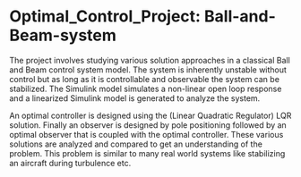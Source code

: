# Optimal_Control_Project: Ball-and-Beam-system

The project involves studying various solution approaches in a classical Ball and Beam 
control system model. The system is inherently unstable without control but as long as it is 
controllable and observable the system can be stabilized. The Simulink model simulates a 
non-linear open loop response and a linearized Simulink model is generated to analyze the 
system. 

An optimal controller is designed using the (Linear Quadratic Regulator) LQR 
solution. Finally an observer is designed by pole positioning followed by an optimal observer 
that is coupled with the optimal controller. These various solutions are analyzed and 
compared to get an understanding of the problem. This problem is similar to many real 
world systems like stabilizing an aircraft during turbulence etc. 

